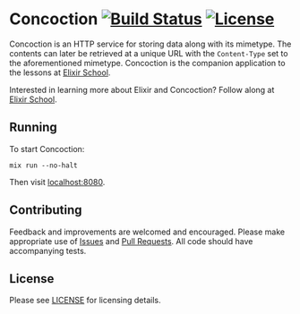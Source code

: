 # Concoction [![Build Status](https://travis-ci.org/doomspork/concoction.png?branch=master)](https://travis-ci.org/doomspork/concoction) [![License](http://img.shields.io/badge/license-MIT-brightgreen.svg)](http://opensource.org/licenses/MIT)

Concoction is an HTTP service for storing data along with its mimetype.  The contents can later be retrieved at a unique URL with the `Content-Type` set to the aforementioned mimetype.  Concoction is the companion application to the lessons at [Elixir School][elixir_school].

Interested in learning more about Elixir and Concoction?  Follow along at [Elixir School][elixir_school].

## Running

To start Concoction:

```shell
mix run --no-halt
```

Then visit [localhost:8080](http://localhost:8080).

## Contributing

Feedback and improvements are welcomed and encouraged.  Please make appropriate use of [Issues](https://github.com/doomspork/concoction/issues) and [Pull Requests](https://github.com/doomspork/concoction/pulls).  All code should have accompanying tests.

## License

Please see [LICENSE](https://github.com/doomspork/concoction/blob/master/LICENSE) for licensing details.

[elixir_school]: https://github.com/doomspork/elixir-school
